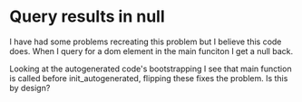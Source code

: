 Query results in null
=====================

I have had some problems recreating this problem but I believe this code does.
When I query for a dom element in the main funciton I get a null back.

Looking at the autogenerated code's bootstrapping I see that main function is
called before init_autogenerated, flipping these fixes the problem.  Is this by design?
